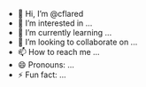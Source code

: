 - 👋 Hi, I’m @cflared
- 👀 I’m interested in ...
- 🌱 I’m currently learning ...
- 💞️ I’m looking to collaborate on ...
- 📫 How to reach me ...
- 😄 Pronouns: ...
- ⚡ Fun fact: ...

<!---
cflared/cflared is a ✨ special ✨ repository because its `README.md` (this file) appears on your GitHub profile.
You can click the Preview link to take a look at your changes.
--->

